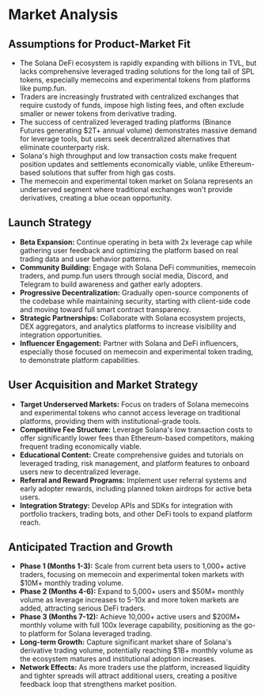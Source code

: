 # Market Analysis

## Assumptions for Product-Market Fit

* The Solana DeFi ecosystem is rapidly expanding with billions in TVL, but lacks comprehensive leveraged trading solutions for the long tail of SPL tokens, especially memecoins and experimental tokens from platforms like pump.fun.
* Traders are increasingly frustrated with centralized exchanges that require custody of funds, impose high listing fees, and often exclude smaller or newer tokens from derivative trading.
* The success of centralized leveraged trading platforms (Binance Futures generating $2T+ annual volume) demonstrates massive demand for leverage tools, but users seek decentralized alternatives that eliminate counterparty risk.
* Solana's high throughput and low transaction costs make frequent position updates and settlements economically viable, unlike Ethereum-based solutions that suffer from high gas costs.
* The memecoin and experimental token market on Solana represents an underserved segment where traditional exchanges won't provide derivatives, creating a blue ocean opportunity.

## Launch Strategy

* **Beta Expansion:** Continue operating in beta with 2x leverage cap while gathering user feedback and optimizing the platform based on real trading data and user behavior patterns.
* **Community Building:** Engage with Solana DeFi communities, memecoin traders, and pump.fun users through social media, Discord, and Telegram to build awareness and gather early adopters.
* **Progressive Decentralization:** Gradually open-source components of the codebase while maintaining security, starting with client-side code and moving toward full smart contract transparency.
* **Strategic Partnerships:** Collaborate with Solana ecosystem projects, DEX aggregators, and analytics platforms to increase visibility and integration opportunities.
* **Influencer Engagement:** Partner with Solana and DeFi influencers, especially those focused on memecoin and experimental token trading, to demonstrate platform capabilities.

## User Acquisition and Market Strategy

* **Target Underserved Markets:** Focus on traders of Solana memecoins and experimental tokens who cannot access leverage on traditional platforms, providing them with institutional-grade tools.
* **Competitive Fee Structure:** Leverage Solana's low transaction costs to offer significantly lower fees than Ethereum-based competitors, making frequent trading economically viable.
* **Educational Content:** Create comprehensive guides and tutorials on leveraged trading, risk management, and platform features to onboard users new to decentralized leverage.
* **Referral and Reward Programs:** Implement user referral systems and early adopter rewards, including planned token airdrops for active beta users.
* **Integration Strategy:** Develop APIs and SDKs for integration with portfolio trackers, trading bots, and other DeFi tools to expand platform reach.

## Anticipated Traction and Growth

* **Phase 1 (Months 1-3):** Scale from current beta users to 1,000+ active traders, focusing on memecoin and experimental token markets with $10M+ monthly trading volume.
* **Phase 2 (Months 4-6):** Expand to 5,000+ users and $50M+ monthly volume as leverage increases to 5-10x and more token markets are added, attracting serious DeFi traders.
* **Phase 3 (Months 7-12):** Achieve 10,000+ active users and $200M+ monthly volume with full 100x leverage capability, positioning as the go-to platform for Solana leveraged trading.
* **Long-term Growth:** Capture significant market share of Solana's derivative trading volume, potentially reaching $1B+ monthly volume as the ecosystem matures and institutional adoption increases.
* **Network Effects:** As more traders use the platform, increased liquidity and tighter spreads will attract additional users, creating a positive feedback loop that strengthens market position.
